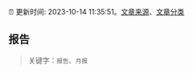 :alarm_clock: 更新时间: 2023-10-14 11:35:51。[文章来源](/README.md)、[文章分类](/TAGS.md)

## 报告


> 关键字：`报告`、`月报`



